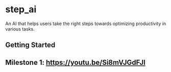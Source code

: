 # step_ai

An AI that helps users take the right steps towards optimizing productivity in various tasks.

## Getting Started

## Milestone 1: https://youtu.be/Si8mVJGdFJI
